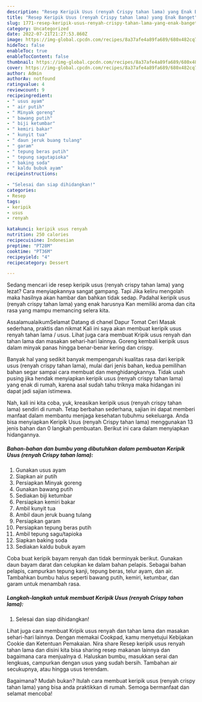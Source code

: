 ```yaml
---
description: "Resep Keripik Usus (renyah Crispy tahan lama) yang Enak Banget"
title: "Resep Keripik Usus (renyah Crispy tahan lama) yang Enak Banget"
slug: 1771-resep-keripik-usus-renyah-crispy-tahan-lama-yang-enak-banget
category: Uncategorized
date: 2022-07-21T21:27:53.860Z
image: https://img-global.cpcdn.com/recipes/8a37afe4a89fa689/680x482cq70/keripik-usus-renyah-crispy-tahan-lama-foto-resep-utama.jpg
hideToc: false
enableToc: true
enableTocContent: false
thumbnail: https://img-global.cpcdn.com/recipes/8a37afe4a89fa689/680x482cq70/keripik-usus-renyah-crispy-tahan-lama-foto-resep-utama.jpg
cover: https://img-global.cpcdn.com/recipes/8a37afe4a89fa689/680x482cq70/keripik-usus-renyah-crispy-tahan-lama-foto-resep-utama.jpg
author: Admin
authorAv: notfound
ratingvalue: 4
reviewcount: 9
recipeingredient:
- " usus ayam"
- " air putih"
- " Minyak goreng"
- " bawang putih"
- " biji ketumbar"
- " kemiri bakar"
- " kunyit tua"
- " daun jeruk buang tulang"
- " garam"
- " tepung beras putih"
- " tepung sagutapioka"
- " baking soda"
- " kaldu bubuk ayam"
recipeinstructions:

- "Selesai dan siap dihidangkan!"
categories:
- Resep
tags:
- keripik
- usus
- renyah

katakunci: keripik usus renyah 
nutrition: 250 calories
recipecuisine: Indonesian
preptime: "PT28M"
cooktime: "PT36M"
recipeyield: "4"
recipecategory: Dessert

---
```



Sedang mencari ide resep keripik usus (renyah crispy tahan lama) yang lezat? Cara menyiapkannya sangat gampang. Tapi Jika keliru mengolah maka hasilnya akan hambar dan bahkan tidak sedap. Padahal keripik usus (renyah crispy tahan lama) yang enak harusnya Kan memiliki aroma dan cita rasa yang mampu memancing selera kita.


AssalamualaikumSelamat Datang di chanel Dapur Tomat Ceri Masak sederhana, praktis dan nikmat Kali ini saya akan membuat keripik usus renyah tahan lama / usus. Lihat juga cara membuat Kripik usus renyah dan tahan lama dan masakan sehari-hari lainnya. Goreng kembali keripik usus dalam minyak panas hingga benar-benar kering dan crispy.

Banyak hal yang sedikit banyak mempengaruhi kualitas rasa dari keripik usus (renyah crispy tahan lama), mulai dari jenis bahan, kedua pemilihan bahan segar sampai cara membuat dan menghidangkannya. Tidak usah pusing jika hendak menyiapkan keripik usus (renyah crispy tahan lama) yang enak di rumah, karena asal sudah tahu triknya maka hidangan ini dapat jadi sajian istimewa.


Nah, kali ini kita coba, yuk, kreasikan keripik usus (renyah crispy tahan lama) sendiri di rumah. Tetap berbahan sederhana, sajian ini dapat memberi manfaat dalam membantu menjaga kesehatan tubuhmu sekeluarga. Anda bisa menyiapkan Keripik Usus (renyah Crispy tahan lama) menggunakan 13 jenis bahan dan 0 langkah pembuatan. Berikut ini cara dalam menyiapkan hidangannya.

<!--inarticleads1-->

##### Bahan-bahan dan bumbu yang dibutuhkan dalam pembuatan Keripik Usus (renyah Crispy tahan lama):

1. Gunakan  usus ayam
1. Siapkan  air putih
1. Persiapkan  Minyak goreng
1. Gunakan  bawang putih
1. Sediakan  biji ketumbar
1. Persiapkan  kemiri bakar
1. Ambil  kunyit tua
1. Ambil  daun jeruk buang tulang
1. Persiapkan  garam
1. Persiapkan  tepung beras putih
1. Ambil  tepung sagu/tapioka
1. Siapkan  baking soda
1. Sediakan  kaldu bubuk ayam


Coba buat keripik bayam renyah dan tidak berminyak berikut. Gunakan daun bayam darat dan celupkan ke dalam bahan pelapis. Sebagai bahan pelapis, campurkan tepung kanji, tepung beras, telur ayam, dan air. Tambahkan bumbu halus seperti bawang putih, kemiri, ketumbar, dan garam untuk menambah rasa. 

<!--inarticleads2-->

##### Langkah-langkah untuk membuat Keripik Usus (renyah Crispy tahan lama):


1. Selesai dan siap dihidangkan!

Lihat juga cara membuat Kripik usus renyah dan tahan lama dan masakan sehari-hari lainnya. Dengan memakai Cookpad, kamu menyetujui Kebijakan Cookie dan Ketentuan Pemakaian. Nira share Resep keripik usus renyah tahan lama dan disini kita bisa sharing resep makanan lainnya dan bagaimana cara menjualnya d. Haluskan bumbu, masukkan serai dan lengkuas, campurkan dengan usus yang sudah bersih. Tambahan air secukupnya, atau hingga usus terendam. 

Bagaimana? Mudah bukan? Itulah cara membuat keripik usus (renyah crispy tahan lama) yang bisa anda praktikkan di rumah. Semoga bermanfaat dan selamat mencoba!
